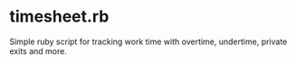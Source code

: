 # timesheet.rb

Simple ruby script for tracking work time with overtime, undertime, 
private exits and more.
